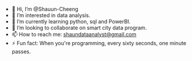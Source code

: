 - 👋 Hi, I’m @Shauun-Cheeng
- 👀 I’m interested in data analysis.
- 🌱 I’m currently learning python, sql and PowerBI.
- 💞️ I’m looking to collaborate on smart city data program.
- 📫 How to reach me: shaundataanalyst@gmail.com
- ⚡ Fun fact: When you're programming, every sixty seconds, one minute passes.

<!---
Shauun-Cheeng/Shauun-Cheeng is a ✨ special ✨ repository because its `README.md` (this file) appears on your GitHub profile.
You can click the Preview link to take a look at your changes.
--->
